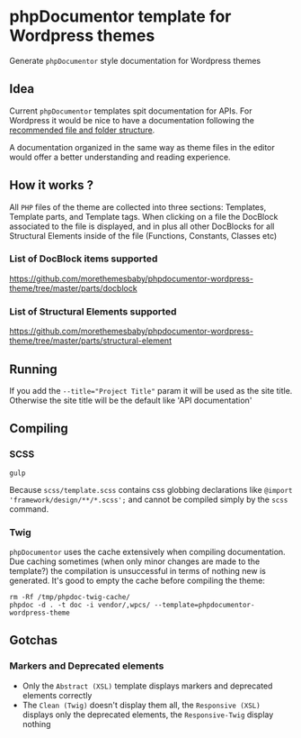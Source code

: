 # phpDocumentor template for Wordpress themes

Generate `phpDocumentor` style documentation for Wordpress themes

## Idea

Current `phpDocumentor` templates spit documentation for APIs.
For Wordpress it would be nice to have a documentation following the [recommended file and folder structure](https://developer.wordpress.org/themes/basics/organizing-theme-files/).

A documentation organized in the same way as theme files in the editor would offer a better understanding and reading experience.

## How it works ?

All `PHP` files of the theme are collected into three sections: Templates, Template parts, and Template tags.
When clicking on a file the DocBlock associated to the file is displayed, and in plus all other DocBlocks for all Structural Elements inside of the file (Functions, Constants, Classes etc)

### List of DocBlock items supported

https://github.com/morethemesbaby/phpdocumentor-wordpress-theme/tree/master/parts/docblock

### List of Structural Elements supported

https://github.com/morethemesbaby/phpdocumentor-wordpress-theme/tree/master/parts/structural-element

## Running

If you add the `--title="Project Title"` param it will be used as the site title.
Otherwise the site title will be the default like 'API documentation'

## Compiling

### SCSS

```
gulp
```

Because `scss/template.scss` contains css globbing declarations like `@import 'framework/design/**/*.scss';` and cannot be compiled simply by the `scss` command.

### Twig

`phpDocumentor` uses the cache extensively when compiling documentation.
Due caching sometimes (when only minor changes are made to the template?) the compilation is unsuccessful in terms of nothing new is generated.
It's good to empty the cache before compiling the theme:

```
rm -Rf /tmp/phpdoc-twig-cache/
phpdoc -d . -t doc -i vendor/,wpcs/ --template=phpdocumentor-wordpress-theme
```


## Gotchas

### Markers and Deprecated elements

- Only the `Abstract (XSL)` template displays markers and deprecated elements correctly
- The `Clean (Twig)` doesn't display them all, the `Responsive (XSL)` displays only the deprecated elements, the `Responsive-Twig` display nothing
